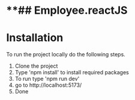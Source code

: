 # **## Employee.reactJS


# Installation
To run the project locally do the following steps.
1.  Clone the project 
2. Type 'npm install'  to install required packages 
3.  To run type 'npm run dev'
4.  go to http://localhost:5173/ 
5.  Done

